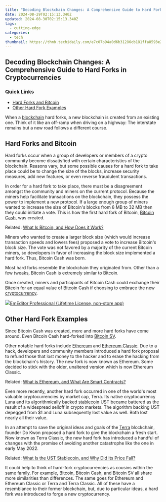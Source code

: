 ```yaml
---
title: "Decoding Blockchain Changes: A Comprehensive Guide to Hard Forks in Cryptocurrencies"
date: 2024-08-29T02:15:13.340Z
updated: 2024-08-30T02:15:13.340Z
tags:
  - cutting-edge
categories:
  - tech
thumbnail: https://thmb.techidaily.com/e7c07b94a0d6b31286cb181ffa8593e2e10d0215534d64f40b8e2e1bab83a4ee.jpg
---
```


## Decoding Blockchain Changes: A Comprehensive Guide to Hard Forks in Cryptocurrencies

### Quick Links

* [Hard Forks and Bitcoin](https://sim-unlock.techidaily.com/sim-unlock-poco-c55-phones-without-code-2-ways-to-remove-android-sim-lock-by-drfone-android/)
* [Other Hard Fork Examples](https://printer-issues.techidaily.com/resolve-page-missing-issue-with-printers/)

 When a [blockchain](https://facebook-videos.techidaily.com/updated-2024-approved-top-playlist-hits-social-medias-1-10-video-winners/) hard forks, a new blockchain is created from an existing one. Think of it like an off-ramp when driving on a highway: The interstate remains but a new road follows a different course.

##  Hard Forks and Bitcoin

 Hard forks occur when a group of developers or members of a crypto community become dissatisfied with certain characteristics of the blockchain. Reasons vary, but some possible causes for a hard fork to take place could be to change the size of the blocks, increase security measures, add new features, or even reverse fraudulent transactions.

 In order for a hard fork to take place, there must be a disagreement amongst the community and miners on the current protocol. Because the miners help facilitate transactions on the blockchain, they possess the power to implement a new protocol. If a large enough group of miners wanted to increase the size of Bitcoin's blocks from 8 MB to 32 MB then they could initiate a vote. This is how the first hard fork of Bitcoin, [Bitcoin Cash](https://bitcoincash.org/), was created.

Related: [What Is Bitcoin, and How Does it Work?](https://extra-support.techidaily.com/navigating-through-excellent-hdr-cam-choices-for-2024/) 

 Miners who wanted to create a larger block size (which would increase transaction speeds and lowers fees) proposed a vote to increase Bitcoin's block size. The vote was not favored by a majority of the current Bitcoin miners, so developers in favor of increasing the block size implemented a hard fork. Thus, Bitcoin Cash was born.

 Most hard forks resemble the blockchain they originated from. Other than a few tweaks, Bitcoin Cash is extremely similar to Bitcoin.

 Once created, miners and participants of Bitcoin Cash could exchange their Bitcoin for an equal value of Bitcoin Cash if choosing to embrace the new [cryptocurrency](https://sim-unlock.techidaily.com/in-2024-top-11-free-apps-to-check-imei-on-itel-p40plus-phones-by-drfone-android/).

<!-- affiliate ads begin -->
<a href="https://shop.emeditor.com/order/checkout.php?PRODS=4631722&QTY=1&AFFILIATE=108875&CART=1"><img src="https://www.emeditor.com/wp-content/uploads/2023/05/frontpage2-2048x588.webp" border="0">EmEditor Professional (Lifetime License, non-store app)</a>
<!-- affiliate ads end -->
##  Other Hard Fork Examples

 Since Bitcoin Cash was created, more and more hard forks have come around. Even Bitcoin Cash hard-forked into [Bitcoin SV](https://bitcoinsv.com/).

 Other notable hard forks include [Ethereum](https://ethereum.org/en/) and [Ethereum Classic](https://ethereumclassic.org/). Due to a hack, developers and community members introduced a hard fork proposal to refund those that lost money to the hacker and to erase the hacking from the blockchain's history. The new fork is now known as Ethereum. Some decided to stick with the older, unaltered version which is now Ethereum Classic.

Related: [What is Ethereum, and What Are Smart Contracts?](https://extra-information.techidaily.com/in-2024-automated-opener-your-srt-files-windows-and-mac/) 

 Even more recently, another hard fork occurred in one of the world's most valuable cryptocurrencies by market cap, Terra. Its native cryptocurrency Luna and its algorithmically backed [stablecoin](https://iphone-unlock.techidaily.com/in-2024-7-top-ways-to-resolve-apple-id-not-active-issue-for-apple-iphone-15-drfone-by-drfone-ios/) UST became battered as the result of a widespread selloff in crypto markets. The algorithm backing UST depegged from $1 and Luna subsequently lost value as well. Both lost nearly all their value.

 In an attempt to save the original ideas and goals of the [Terra](https://www.terra.money/) blockchain, founder Do Kwon proposed a hard fork to give the blockchain a fresh start. Now known as Terra Classic, the new hard fork has introduced a handful of changes with the promise of avoiding another catastrophe like the one in early May 2022.

Related: [What Is the UST Stablecoin, and Why Did Its Price Fall?](https://vp-tips.techidaily.com/updated-2024-approved-predicting-film-production-costs-music-video/) 

 It could help to think of hard-fork cryptocurrencies as cousins within the same family. For example, Bitcoin, Bitcoin Cash, and Bitcoin SV all share more similarities than differences. The same goes for Ethereum and Ethereum Classic or Terra and Terra Classic. All of these have a resemblance to their former blockchain, but, due to particular ideas, a hard fork was introduced to forge a new cryptocurrency.

<ins class="adsbygoogle"
     style="display:block"
     data-ad-format="autorelaxed"
     data-ad-client="ca-pub-7571918770474297"
     data-ad-slot="1223367746"></ins>



<ins class="adsbygoogle"
     style="display:block"
     data-ad-client="ca-pub-7571918770474297"
     data-ad-slot="8358498916"
     data-ad-format="auto"
     data-full-width-responsive="true"></ins>


